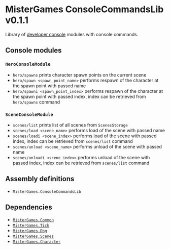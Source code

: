# MisterGames ConsoleCommandsLib v0.1.1

Library of [developer console](https://github.com/theverymistergames/unity-common/tree/master/Dbg#developer-console) modules with console commands.

## Console modules

### `HeroConsoleModule`
- `hero/spawns` prints character spawn points on the current scene
- `hero/spawn <spawn_point_name>` performs respawn of the character at the spawn point with passed name
- `hero/spawni <spawn_point_index>` performs respawn of the character at the spawn point with passed index, index can be retrieved from `hero/spawns` command

### `SceneConsoleModule`
- `scenes/list` prints list of all scenes from `ScenesStorage`
- `scenes/load <scene_name>` performs load of the scene with passed name
- `scenes/loadi <scene_index>` performs load of the scene with passed index, index can be retrieved from `scenes/list` command
- `scenes/unload <scene_name>` performs unload of the scene with passed name
- `scenes/unloadi <scene_index>` performs unload of the scene with passed index, index can be retrieved from `scenes/list` command

## Assembly definitions
- `MisterGames.ConsoleCommandsLib`

## Dependencies
- [`MisterGames.Common`](https://github.com/theverymistergames/unity-common/tree/master/Common)
- [`MisterGames.Tick`](https://github.com/theverymistergames/unity-common/tree/master/Tick)
- [`MisterGames.Dbg`](https://github.com/theverymistergames/unity-common/tree/master/Dbg)
- [`MisterGames.Scenes`](https://github.com/theverymistergames/unity-common/tree/master/Scenes)
- [`MisterGames.Character`](https://github.com/theverymistergames/unity-common/tree/master/Character)
